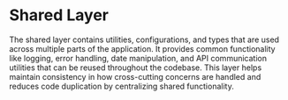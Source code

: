 # Shared Layer

The shared layer contains utilities, configurations, and types that are used across multiple parts of the application. It provides common functionality like logging, error handling, date manipulation, and API communication utilities that can be reused throughout the codebase. This layer helps maintain consistency in how cross-cutting concerns are handled and reduces code duplication by centralizing shared functionality.